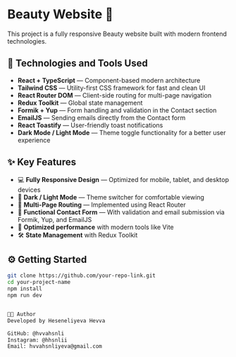 # Beauty Website 🌸

This project is a fully responsive Beauty website built with modern frontend technologies.

## 🚀 Technologies and Tools Used
- **React + TypeScript** — Component-based modern architecture
- **Tailwind CSS** — Utility-first CSS framework for fast and clean UI
- **React Router DOM** — Client-side routing for multi-page navigation
- **Redux Toolkit** — Global state management
- **Formik + Yup** — Form handling and validation in the Contact section
- **EmailJS** — Sending emails directly from the Contact form
- **React Toastify** — User-friendly toast notifications
- **Dark Mode / Light Mode** — Theme toggle functionality for a better user experience

## ✨ Key Features
- 💻 **Fully Responsive Design** — Optimized for mobile, tablet, and desktop devices
- 🌙 **Dark / Light Mode** — Theme switcher for comfortable viewing
- 📄 **Multi-Page Routing** — Implemented using React Router
- 📝 **Functional Contact Form** — With validation and email submission via Formik, Yup, and EmailJS
- 🚀 **Optimized performance** with modern tools like Vite
- 🛠️ **State Management** with Redux Toolkit

## ⚙️ Getting Started

```bash
git clone https://github.com/your-repo-link.git
cd your-project-name
npm install
npm run dev


👩‍💻 Author
Developed by Heseneliyeva Hevva

GitHub: @hvvahsnli
Instagram: @hhsnlii
Email: hvvahsnliyeva@gmail.com